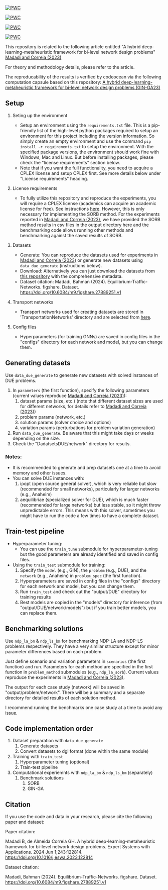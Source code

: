 
[![PWC](https://img.shields.io/endpoint.svg?url=https://paperswithcode.com/badge/a-hybrid-deep-learning-metaheuristic/bilevel-optimization-on-equilibrium-traffic-1)](https://paperswithcode.com/sota/bilevel-optimization-on-equilibrium-traffic-1?p=a-hybrid-deep-learning-metaheuristic)
	
[![PWC](https://img.shields.io/endpoint.svg?url=https://paperswithcode.com/badge/a-hybrid-deep-learning-metaheuristic/bilevel-optimization-on-equilibrium-traffic-2)](https://paperswithcode.com/sota/bilevel-optimization-on-equilibrium-traffic-2?p=a-hybrid-deep-learning-metaheuristic)

[![PWC](https://img.shields.io/endpoint.svg?url=https://paperswithcode.com/badge/a-hybrid-deep-learning-metaheuristic/bilevel-optimization-on-equilibrium-traffic)](https://paperswithcode.com/sota/bilevel-optimization-on-equilibrium-traffic?p=a-hybrid-deep-learning-metaheuristic)

[![PWC](https://img.shields.io/endpoint.svg?url=https://paperswithcode.com/badge/a-hybrid-deep-learning-metaheuristic/equilibrium-traffic-assignment-on-equilibrium)](https://paperswithcode.com/sota/equilibrium-traffic-assignment-on-equilibrium?p=a-hybrid-deep-learning-metaheuristic)


This repository is related to the following article entitled "A hybrid deep-learning-metaheuristic framework for bi-level network design problems" 
[Madadi and Correia (2023)](https://arxiv.org/abs/2303.06024)

For theory and methodology details, please refer to the article.

The reproducability of the results is verified by codeocean via the following computation capsule based on this repository:
[A hybrid deep-learning-metaheuristic framework for bi-level network design problems (GIN-GA23)](https://doi.org/10.24433/CO.0943845.v1)


## Setup

1. Seting up the environment
   * Setup an environment using the `requirements.txt` file. This is a pip-friendly list of the high-level python packages required to setup an environment for this project including the version information. So simply create an empty environment and use the command `pip install -r requirements.txt` to setup the environment. With the specified package versions, the environment should work fine with Windows, Mac and Linux. But before installing packages, please check the "license requirements" section below.
   * Note that if you want the full functionality, you need to acquire a CPLEX license and setup CPLEX first. See more details below under "License requirements" heading.
2. License requirements 
   * To fully utilize this repository and reproduce the experiments, you will require a CPLEX license (academics can acquire an academic license for free). See instructions [here](https://www.ibm.com/docs/en/icos/22.1.1?topic=cplex-setting-up-python-api). However, this is only necessary for implementing the SORB method. For the experiments reported in [Madadi and Correia (2023)](https://arxiv.org/abs/2303.06024), we have provided the SORB method results in csv files in the output directory here and the benchmarking code allows running other methods and benchmarking against the saved results of SORB.

3. Datasets
   * Generate: You can reproduce the datasets used for experiments in [Madadi and Correia (2023)](https://arxiv.org/abs/2303.06024) or generate new datasets using `data_due_generate` (instructions below).
   * Download: Alternatively you can just download the datasets from [this repository](https://doi.org/10.6084/m9.figshare.27889251.v1) with the comprehensive metadata.
   * Dataset citation: Madadi, Bahman (2024). Equilibrium-Traffic-Networks. figshare. Dataset. https://doi.org/10.6084/m9.figshare.27889251.v1
5. Transport networks 
   * Transport networks used for creating datasets are stored in 'TransportationNetworks' directory and are selected from [here](https://github.com/bstabler/TransportationNetworks).
6. Config files
   * Hyperparameters (for training GNNs) are saved in config files in the "configs" directory for each network and model, but you can change them. 



## Generating datasets

Use `data_due_generate` to generate new datasets with solved instances of DUE problems. 
1. In `parameters` (the first function), specify the following parameters (current values reproduce [Madadi and Correia (2023)](https://arxiv.org/abs/2303.06024)):
   1. dataset params (size, etc.) (note that different dataset sizes are used for different networks, for details refer to [Madadi and Correia (2023)](https://arxiv.org/abs/2303.06024))
   2. problem params (network, etc.)
   3. solution params (solver choice and options)
   4. variation params (perturbations for problem variation generation)
2. Run `data_due_generate`. Be aware that this might take days or weeks depending on the size.
3. Check the "DadatsetsDUE/network" directory for results.
 

### Notes:

* It is recommended to generate and prep datasets one at a time to avoid memory and other issues.
* You can solve DUE instances with: 
  1. ipopt (open source general solver), which is very reliable but slow (recommended for small networks), particularly for larger networks (e.g., Anaheim)
  2. aequilibriae (specialized solver for DUE), which is much faster (recommended for large networks) but less stable, so it might throw unpredictable errors. This means with this solver, sometimes you might have to run the code a few times to have a complete dataset.


## Train-test pipeline

* Hyperparameter tuning:
  * You can use the `train_tune` submodule for hyperparameter-tuning but the good parameters are already identified and saved in config files.
* Using the `train_test` submodule for training:
  1. Specify the `model` (e.g., GIN), the `problem` (e.g., DUE), and the `network` (e.g., Anaheim) in `problem_spec` (the first function).
  2. Hyperparameters are saved in config files in the "configs" directory for each network and model, but you can change them.
  3. Run `train_test` and check out the "output/DUE" directory for training results
  4. Best models are copied in the "models" directory for inference (from "output/DUE/network/models") but if you train better models, you can replace them.


## Benchmarking solutions

Use `ndp_la_bm` & `ndp_ls_bm` for benchmarking NDP-LA and NDP-LS problems respectively. They have a very similar structure except for minor parameter differences based on each problem.

Just define scenario and variation parameters in `scenarios` (the first function) and run. Parameters for each method are specified in the first function in `problem_method` submodules (e.g., `ndp_la_sorb`). Current values reproduce the experiments in [Madadi and Correia (2023)](https://arxiv.org/abs/2303.06024).

The output for each case study (network) will be saved in "output/problem/network". There will be a summary and a separate directory for detailed results of each solution method.

I recommend running the benchmarks one case study at a time to avoid any issue.


## Code implementation order

1. Dataset preparation with `data_due_generate`
   1. Generate datasets
   2. Convert datasets to dgl format (done within the same module)
2. Training with `train_test`
   1. Hyperparameter tuning (optional)
   2. Train-test pipeline
3. Computational experiemnts with `ndp_la_bm` & `ndp_ls_bm` (separately)
   1. Benchmark solutions
      1. SORB
      2. GIN-GA

## Citation

If you use the code and data in your research, please cite the following paper and dataset:

Paper citation: 

Madadi B, de Almeida Correia GH. A hybrid deep-learning-metaheuristic framework for bi-level network design problems. Expert Systems with Applications. 2024 Jun 1;243:122814. https://doi.org/10.1016/j.eswa.2023.122814

Dataset citation: 

Madadi, Bahman (2024). Equilibrium-Traffic-Networks. figshare. Dataset. https://doi.org/10.6084/m9.figshare.27889251.v1

